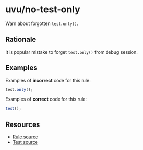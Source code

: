 # uvu/no-test-only

Warn about forgotten `test.only()`.

## Rationale

It is popular mistake to forget `test.only()` from debug session.

## Examples

Examples of **incorrect** code for this rule:

```javascript
test.only();
```

Examples of **correct** code for this rule:

```javascript
test();
```

## Resources

- [Rule source](../../src/rules/no-test-only.ts)
- [Test source](../../src/__tests__/rules/no-test-only.test.ts)
